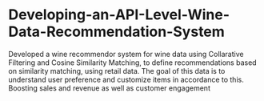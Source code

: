 # Developing-an-API-Level-Wine-Data-Recommendation-System

Developed a wine recommendor system for wine data using Collarative Filtering and Cosine Similarity Matching, to define recommendations based on similarity matching, using retail data. The goal of this data is to understand user preference and customize items in accordance to this. Boosting sales and revenue as well as customer engagement
